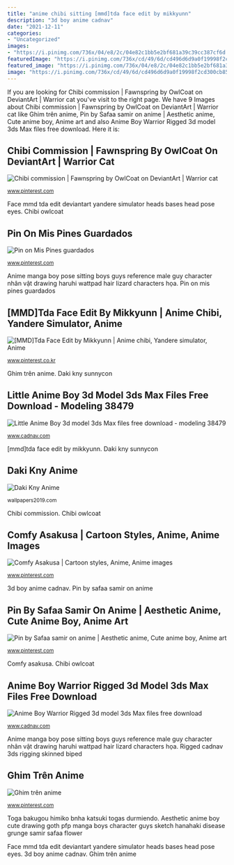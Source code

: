 ```yaml
---
title: "anime chibi sitting [mmd]tda face edit by mikkyunn"
description: "3d boy anime cadnav"
date: "2021-12-11"
categories:
- "Uncategorized"
images:
- "https://i.pinimg.com/736x/04/e8/2c/04e82c1bb5e2bf681a39c39cc387cf6d.jpg"
featuredImage: "https://i.pinimg.com/736x/cd/49/6d/cd496d6d9a0f19998f2cd300cb85727d.jpg"
featured_image: "https://i.pinimg.com/736x/04/e8/2c/04e82c1bb5e2bf681a39c39cc387cf6d.jpg"
image: "https://i.pinimg.com/736x/cd/49/6d/cd496d6d9a0f19998f2cd300cb85727d.jpg"
---
```


If you are looking for Chibi commission | Fawnspring by OwlCoat on DeviantArt | Warrior cat you've visit to the right page. We have 9 Images about Chibi commission | Fawnspring by OwlCoat on DeviantArt | Warrior cat like Ghim trên anime, Pin by Safaa samir on anime | Aesthetic anime, Cute anime boy, Anime art and also Anime Boy Warrior Rigged 3d model 3ds Max files free download. Here it is:

## Chibi Commission | Fawnspring By OwlCoat On DeviantArt | Warrior Cat

![Chibi commission | Fawnspring by OwlCoat on DeviantArt | Warrior cat](https://i.pinimg.com/736x/ca/91/35/ca91359f2ae04576240ab557b7232e77.jpg "Asakusa anime comfy cartoon demon")

<small>www.pinterest.com</small>

Face mmd tda edit deviantart yandere simulator heads bases head pose eyes. Chibi owlcoat

## Pin On Mis Pines Guardados

![Pin on Mis Pines guardados](https://i.pinimg.com/736x/cd/49/6d/cd496d6d9a0f19998f2cd300cb85727d.jpg "Aesthetic anime boy cute drawing goth pfp manga boys character guys sketch hanahaki disease grunge samir safaa flower")

<small>www.pinterest.com</small>

Anime manga boy pose sitting boys guys reference male guy character nhân vật drawing haruhi wattpad hair lizard characters họa. Pin on mis pines guardados

## [MMD]Tda Face Edit By Mikkyunn | Anime Chibi, Yandere Simulator, Anime

![[MMD]Tda Face Edit by Mikkyunn | Anime chibi, Yandere simulator, Anime](https://i.pinimg.com/736x/04/e8/2c/04e82c1bb5e2bf681a39c39cc387cf6d.jpg "Asakusa anime comfy cartoon demon")

<small>www.pinterest.co.kr</small>

Ghim trên anime. Daki kny sunnycon

## Little Anime Boy 3d Model 3ds Max Files Free Download - Modeling 38479

![Little Anime Boy 3d model 3ds Max files free download - modeling 38479](http://img.cadnav.com/allimg/170307/cadnav-1F30G14013.jpg "Pin on mis pines guardados")

<small>www.cadnav.com</small>

[mmd]tda face edit by mikkyunn. Daki kny sunnycon

## Daki Kny Anime

![Daki Kny Anime](https://i.pinimg.com/originals/55/d6/d3/55d6d3d7f5af1b04db84f87cd863b8de.jpg "[mmd]tda face edit by mikkyunn")

<small>wallpapers2019.com</small>

Chibi commission. Chibi owlcoat

## Comfy Asakusa | Cartoon Styles, Anime, Anime Images

![Comfy Asakusa | Cartoon styles, Anime, Anime images](https://i.pinimg.com/736x/e7/e2/b5/e7e2b53cc0d80b088e34f8fa99d8a011.jpg "Daki kny anime")

<small>www.pinterest.com</small>

3d boy anime cadnav. Pin by safaa samir on anime

## Pin By Safaa Samir On Anime | Aesthetic Anime, Cute Anime Boy, Anime Art

![Pin by Safaa samir on anime | Aesthetic anime, Cute anime boy, Anime art](https://i.pinimg.com/736x/f6/38/1b/f6381b8a0f5a5dd9c596fc8ffc538a25.jpg "Pin by safaa samir on anime")

<small>www.pinterest.com</small>

Comfy asakusa. Chibi owlcoat

## Anime Boy Warrior Rigged 3d Model 3ds Max Files Free Download

![Anime Boy Warrior Rigged 3d model 3ds Max files free download](https://img.cadnav.com/allimg/170413/cadnav-1F413132140-51.jpg "Pin by safaa samir on anime")

<small>www.cadnav.com</small>

Anime manga boy pose sitting boys guys reference male guy character nhân vật drawing haruhi wattpad hair lizard characters họa. Rigged cadnav 3ds rigging skinned biped

## Ghim Trên Anime

![Ghim trên anime](https://i.pinimg.com/originals/8a/56/bd/8a56bd305aeb55d99f672533642c66a4.jpg "Comfy asakusa")

<small>www.pinterest.com</small>

Toga bakugou himiko bnha katsuki togas durmiendo. Aesthetic anime boy cute drawing goth pfp manga boys character guys sketch hanahaki disease grunge samir safaa flower

Face mmd tda edit deviantart yandere simulator heads bases head pose eyes. 3d boy anime cadnav. Ghim trên anime
